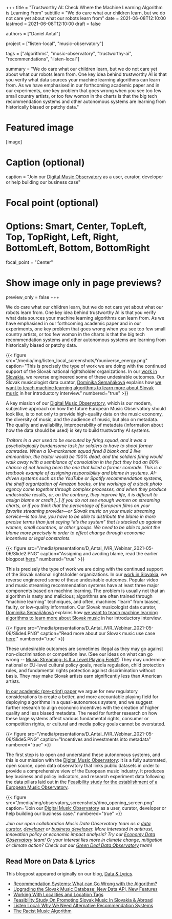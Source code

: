 +++
title = "Trustworthy AI: Check Where the Machine Learning Algorithm is Learning From"
subtitle = "We do care what our children learn, but we do not care yet about what our robots learn from"
date = 2021-06-08T12:10:00
lastmod = 2021-06-08T12:10:00
draft = false

authors = ["Daniel Antal"]

project = ["listen-local", "music-observatory"]

tags = ["algorithms", "music-observatory", "trustworthy-ai", "recommendations", "listen-local"]

summary = "We do care what our children learn, but we do not care yet about what our robots learn from.  One key idea behind trustworthy AI is that you verify what data sources your machine learning algorithms can learn from.  As we have emphasised in our forthcoming academic paper and in our experiments, one key problem that goes wrong when you see too few small country artists, or too few womxn in the charts is that the big tech recommendation systems and other autonomous systems are learning from historically biased or patchy data."

# Featured image
[image]
  # Caption (optional)
  caption = "Join our [Digital Music Observatory](https://music.dataobservatory.eu/) as a user, curator, developer or help building our business case"

  # Focal point (optional)
  # Options: Smart, Center, TopLeft, Top, TopRight, Left, Right, BottomLeft, Bottom, BottomRight
  focal_point = "Center"

  # Show image only in page previews?
  preview_only = false
+++


We do care what our children learn, but we do not care yet about what our robots learn from.  One key idea behind trustworthy AI is that you verify what data sources your machine learning algorithms can learn from.  As we have emphasised in our forthcoming academic paper and in our experiments, one key problem that goes wrong when you see too few small country artists, or too few womxn in the charts is that the big tech recommendation systems and other autonomous systems are learning from historically biased or patchy data.

{{< figure src="/media/img/listen_local_screenshots/Youniverse_energy.png" caption="This is precisely the type of work we are doing with the continued support of the Slovak national rightsholder organizations.  In our [work in Slovakia](https://dataandlyrics.com/publication/listen_local_2020/), we reverse engineered some of these undesirable outcomes. Our Slovak musicologist data curator, [Dominika Semaňáková](https://music.dataobservatory.eu/author/dominika-semanakova/) explains how  [we want to teach machine learning algorithms to learn more about Slovak music](https://music.dataobservatory.eu/post/2021-06-08-introducing-dominika-semanakova/) in her introductory interview." numbered="true" >}}

A key mission of our [Digital Music Observatory](https://music.dataobservatory.eu/), which is our modern, subjective approach on how the future European Music Observatory should look like, is to not only to provide high-quality data on the music economy, the diversity of music, and the audience of music, but also on metadata.  The quality and availability, interoperability of metadata (information about how the data should be used) is key to build trustworthy AI systems. 


*Traitors in a war used to be executed by firing squad, and it was a psychologically burdensome task for soldiers to have to shoot former comrades. When a 10-marksman squad fired 8 blank and 2 live ammunition, the traitor would be 100% dead, and the soldiers firing would walk away with a semblance of consolation in the fact they had an 80% chance of not having been the one that killed a former comrade. This is a textbook example of assigning responsibility and blame in systems. AI-driven systems such as the YouTube or Spotify recommendation systems, the shelf organization of Amazon books, or the workings of a stock photo agency come together through complex processes, and when they produce undesirable results, or, on the contrary, they improve life, it is difficult to assign blame or credit [..] If you do not see enough women on streaming charts, or if you think that the percentage of European films on your favorite streaming provider—or Slovak music on your music streaming service—is too low, you have to be able to distribute the blame in more precise terms than just saying “it’s the system” that is stacked up against women, small countries, or other groups. We need to be able to point the blame more precisely in order to effect change through economic incentives or legal constraints.*

{{< figure src="/media/presentations/D_Antal_IVIR_Webinar_2021-05-06/Slide2.PNG" caption="Assigning and avoding blame, read the earlier blogpost [here](/post/2021-05-16-recommendation-outcomes/)." numbered="true" >}}

This is precisely the type of work we are doing with the continued support of the Slovak national rightsholder organizations.  In our [work in Slovakia](https://dataandlyrics.com/publication/listen_local_2020/), we reverse engineered some of these undesirable outcomes. Popular video and music streaming recommendation systems have at least three major components based on machine learning. The problem is usually not that an algorithm is nasty and malicious; algorithms are often trained through “machine learning” techniques, and often, machines “learn” from biased, faulty, or low-quality information. Our Slovak musicologist data curator, [Dominika Semaňáková](https://music.dataobservatory.eu/author/dominika-semanakova/) explains how  [we want to teach machine learning algorithms to learn more about Slovak music](https://music.dataobservatory.eu/post/2021-06-08-introducing-dominika-semanakova/) in her introductory interview. 

{{< figure src="/media/presentations/D_Antal_IVIR_Webinar_2021-05-06/Slide4.PNG" caption="Read more about our Slovak music use case [here](https://dataandlyrics.com/publication/listen_local_2020/)." numbered="true" >}}

These undesirable outcomes are sometimes illegal as they may go against non-discrimination or competition law. (See our ideas on what can go wrong -- [Music Streaming: Is It a Level Playing Field?](https://dataandlyrics.com/publication/music_level_playing_field_2021/)) They may undermine national or EU-level cultural policy goals, media regulation, child protection rules, and fundamental rights protection against discrimination without basis. They may make Slovak artists earn significantly less than American artists.

[In our academic (pre-print) paper](https://dataandlyrics.com/publication/european_visibilitiy_2021/) we argue for new regulatory considerations to create a better, and more accountable playing field for deploying algorithms in a quasi-autonomous system, and we suggest further research to align economic incentives with the creation of higher quality and less biased metadata. The need for further research on how these large systems affect various fundamental rights, consumer or competition rights, or cultural and media policy goals cannot be overstated. 

{{< figure src="/media/presentations/D_Antal_IVIR_Webinar_2021-05-06/Slide5.PNG" caption="Incentives and investments into metadata" numbered="true" >}}

The first step is to open and understand these autonomous systems, and this is our mission with the [Digital Music Observatory](https://music.dataobservatory.eu/): it is a fully automated, open source, open data observatory that links public datasets in order to provide a comprehensive view of the European music industry. It produces key business and policy indicators, and research experiment data following the data pillars laid out in the [Feasibility study for the establishment of a European Music Observatory](https://music.dataobservatory.eu/post/2020-11-16-european-music-observatory-feasibility/).

{{< figure src="/media/img/observatory_screenshots/dmo_opening_screen.png" caption="Join our [Digital Music Observatory](https://music.dataobservatory.eu/) as a user, curator, developer or help building our business case." numbered="true" >}}

*Join our open collaboration Music Data Observatory team as a [data curator](https://music.dataobservatory.eu/authors/curator), [developer](https://music.dataobservatory.eu/authors/developer) or [business developer](https://music.dataobservatory.eu/authors/team). More interested in antitrust, innovation policy or economic impact analysis? Try our [Economy Data Observatory](https://economy.dataobservatory.eu/#contributors) team! Or your interest lies more in climate change, mitigation or climate action? Check out our [Green Deal Data Observatory](https://greendeal.dataobservatory.eu/#contributors) team!*

## Read More on Data & Lyrics

This blogpost appeared originally on our blog, [Data & Lyrics](https://dataandlyrics.com/).

- [Recommendation Systems: What can Go Wrong with the Algorithm?](https://dataandlyrics.com/post/2021-05-16-recommendation-outcomes/)
- [Upgrading the Slovak Music Database: New Data API, New Features](https://dataandlyrics.com/post/2021-04-27-smdb/)
- [Working With Localities and Location Tags](https://dataandlyrics.com/post/2021-04-14-bandcamp-librarian-2/)
- [Feasibility Study On Promoting Slovak Music In Slovakia & Abroad](https://dataandlyrics.com/post/2021-03-25-listen-slovak/)
- [Listen Local: Why We Need Alternative Recommendation Systems](https://dataandlyrics.com/post/2020-12-15-alternative-recommendations/)
- [The Racist Music Algorithm](https://dataandlyrics.com/post/2020-10-30-racist-algorithm/)



